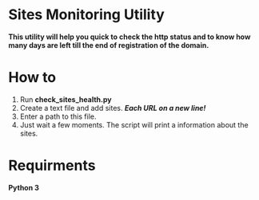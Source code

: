 # Sites Monitoring Utility

**This utility will help you quick to check the http status and to know how many days are left till the end of registration of the domain.**

# How to

1. Run **check_sites_health.py**
2. Create a text file and add sites. ***Each URL on a new line!***
3. Enter a path to this file.
4. Just wait a few moments. The script will print a information about the sites.

# Requirments
**Python 3**

